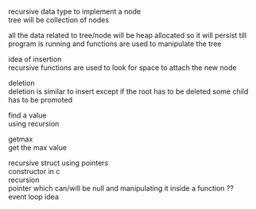 recursive data type to implement a node   
tree will be collection of nodes  

all the data related to tree/node will be heap allocated so it will persist till program is running and functions are used to manipulate the tree

idea of insertion   
recursive functions are used to look for space to attach the new node

deletion  
deletion is similar to insert except if the root has to be deleted some child has to be promoted 

find a value  
using recursion  

getmax  
get the max value  



recursive struct using pointers  
constructor in c  
recursion  
pointer which can/will be null and manipulating it inside a function ??  
event loop idea


